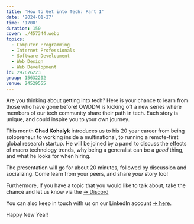 ```yaml
---
title: 'How to Get into Tech: Part 1'
date: '2024-01-27'
time: '1700'
duration: 150
cover: ./457344.webp
topics:
  - Computer Programming
  - Internet Professionals
  - Software Development
  - Web Design
  - Web Development
id: 297676223
group: 15632202
venue: 24529555
---
```


Are you thinking about getting into tech? Here is your chance to learn from those who have gone before! OWDDM is kicking off a new series where members of our tech community share their path in tech. Each story is unique, and could inspire you to your own journey.

This month **Chad Kohalyk** introduces us to his 20 year career from being solopreneur to working inside a multinational, to running a remote-first global research startup. He will be joined by a panel to discuss the effects of macro technology trends, why being a generalist can be a *good* thing, and what he looks for when hiring.

The presentation will go for about 20 minutes, followed by discussion and socializing. Come learn from your peers, and share *your* story too!

Furthermore, if you have a topic that you would like to talk about, take the chance and let us know via the [→ Discord](https://owddm.com/discord)

You can also keep in touch with us on our LinkedIn account [→ ](https://www.linkedin.com/company/owddm-kwddm/)[here](https://www.linkedin.com/company/owddm-kwddm/).

Happy New Year!
